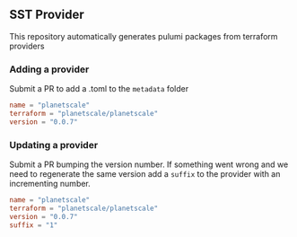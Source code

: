 ## SST Provider

This repository automatically generates pulumi packages from terraform providers

### Adding a provider

Submit a PR to add a <provider>.toml to the `metadata` folder

```toml
name = "planetscale"
terraform = "planetscale/planetscale"
version = "0.0.7"
```

### Updating a provider

Submit a PR bumping the version number. If something went wrong and we need to regenerate the same version add a `suffix` to the provider with an incrementing number.

```toml
name = "planetscale"
terraform = "planetscale/planetscale"
version = "0.0.7"
suffix = "1"
```

